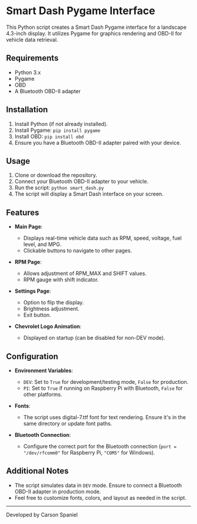 # Smart Dash Pygame Interface

This Python script creates a Smart Dash Pygame interface for a landscape 4.3-inch display. It utilizes Pygame for graphics rendering and OBD-II for vehicle data retrieval.

## Requirements

- Python 3.x
- Pygame
- OBD
- A Bluetooth OBD-II adapter

## Installation

1. Install Python (if not already installed).
2. Install Pygame: `pip install pygame`
3. Install OBD: `pip install obd`
4. Ensure you have a Bluetooth OBD-II adapter paired with your device.

## Usage

1. Clone or download the repository.
2. Connect your Bluetooth OBD-II adapter to your vehicle.
3. Run the script: `python smart_dash.py`
4. The script will display a Smart Dash interface on your screen.

## Features

- **Main Page**:
  - Displays real-time vehicle data such as RPM, speed, voltage, fuel level, and MPG.
  - Clickable buttons to navigate to other pages.

- **RPM Page**:
  - Allows adjustment of RPM_MAX and SHIFT values.
  - RPM gauge with shift indicator.
  
- **Settings Page**:
  - Option to flip the display.
  - Brightness adjustment.
  - Exit button.

- **Chevrolet Logo Animation**:
  - Displayed on startup (can be disabled for non-DEV mode).

## Configuration

- **Environment Variables**:
  - `DEV`: Set to `True` for development/testing mode, `False` for production.
  - `PI`: Set to `True` if running on Raspberry Pi with Bluetooth, `False` for other platforms.

- **Fonts**:
  - The script uses digital-7.ttf font for text rendering. Ensure it's in the same directory or update font paths.

- **Bluetooth Connection**:
  - Configure the correct port for the Bluetooth connection (`port = "/dev/rfcomm0"` for Raspberry Pi, `"COM5"` for Windows).

## Additional Notes

- The script simulates data in `DEV` mode. Ensure to connect a Bluetooth OBD-II adapter in production mode.
- Feel free to customize fonts, colors, and layout as needed in the script.

---

Developed by Carson Spaniel

